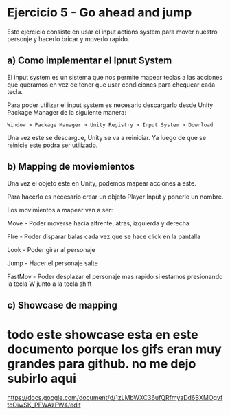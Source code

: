 # Ejercicio 5 - Go ahead and jump

Este ejercicio consiste en usar el input actions system para mover nuestro personje y hacerlo bricar y moverlo rapido.

## a) Como implementar el Ipnut System 

El input system es un sistema que nos permite mapear teclas a las acciones que queramos en vez de tener que usar condiciones para chequear cada tecla. 

Para poder utilizar el input system es necesario descargarlo desde Unity Package Manager de la siguiente manera: 

```
Window > Package Manager > Unity Registry > Input System > Download
```

Una vez este se descargue, Unity se va a reiniciar. Ya luego de que se reinicie este podra ser utilizado. 

## b) Mapping de moviemientos

Una vez el objeto este en Unity, podemos mapear acciones a este. 

Para hacerlo es necesario crear un objeto Player Input y ponerle un nombre.

Los movimientos a mapear van a ser:

Move - Poder moverse hacia alfrente, atras, izquierda y derecha

FIre - Poder disparar balas cada vez que se hace click en la pantalla

Look - Poder girar al personaje 

Jump - Hacer el personaje salte

FastMov - Poder desplazar el personaje mas rapido si estamos presionando la tecla W junto a la tecla shift

## c) Showcase de mapping 

# todo este showcase esta en este documento porque los gifs eran muy grandes para github. no me dejo subirlo aqui 

https://docs.google.com/document/d/1zLMbWXC36ufQRfmyaDd6BXMOgvftcOiwSK_PFWAzFW4/edit

